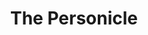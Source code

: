 ---
title: "The Personicle"
description: The Personal Chronicle aka "personicle" . The Personicle is a person centric healthcare data platform that registers Individual events of lifestyle, health, social, environmental, and other related events to provide highly personalized & preventive health insights in real time.
type: bannerless

_enabled_editors:
  - visual
  - content
  - source
---